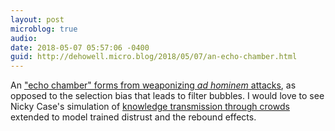 ```yaml
---
layout: post
microblog: true
audio: 
date: 2018-05-07 05:57:06 -0400
guid: http://dehowell.micro.blog/2018/05/07/an-echo-chamber.html
---
```

An ["echo chamber" forms from weaponizing _ad hominem_ attacks](https://aeon.co/essays/why-its-as-hard-to-escape-an-echo-chamber-as-it-is-to-flee-a-cult), as opposed to the selection bias that leads to filter bubbles. I would love to see Nicky Case's simulation of [knowledge transmission through crowds]([http://ncase.me/crowds/]) extended to model trained distrust and the rebound effects.
